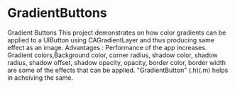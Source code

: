 GradientButtons
===============

Gradient Buttons
This project demonstrates on how color gradients can be applied to a UIButton using CAGradientLayer and thus producing same effect as an image. 
Advantages : Performance of the app increases. 
Gradient colors,Background color, corner radius, shadow color, shadow radius, shadow offset, shadow opacity, opacity, border color, border width are some of the effects that can be applied. "GradientButton" (.h)(.m) helps in acheiving the same.
